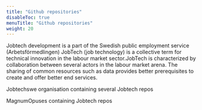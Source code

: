 ```yaml
---
title: "Github repositories"
disableToc: true
menuTitle: "Github repositories"
weight: 20
---
```


Jobtech development is a part of the Swedish public employment service (Arbetsförmedlingen)
JobTech (job technology) is a collective term for technical innovation in the labour market sector.JobTech is characterized by collaboration between several actors in the labour market arena. 
The sharing of common resources such as data provides better prerequisites to create and offer better end services.





[<i class="fab fa-github fa-2x"></i>](https://github.com/jobtechswe) Jobtechswe organisation containing several Jobtech repos

[<i class="fab fa-github fa-2x"></i>](https://github.com/magnumopuses) MagnumOpuses containing Jobtech repos



